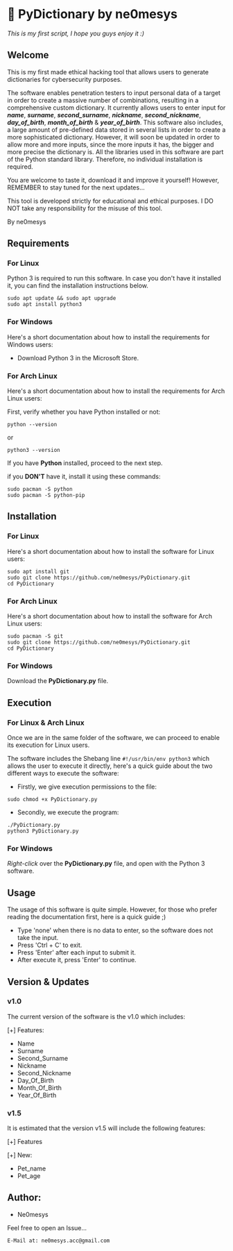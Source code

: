# 📕 PyDictionary by ne0mesys 
*This is my first script, I hope you guys enjoy it :)* 

## Welcome

This is my first made ethical hacking tool that allows users to generate dictionaries for cybersecurity purposes. 

The software enables penetration testers to input personal data of a target in order to create a massive number of combinations, resulting in a comprehensive custom dictionary. It currently allows users to enter input for ***name***, ***surname***, ***second_surname***, ***nickname***, ***second_nickname***, ***day_of_birth***, ***month_of_birth*** & ***year_of_birth***. This software also includes, a large amount of pre-defined data stored in several lists in order to create a more sophisticated dictionary. However, it will soon be updated in order to allow more and more inputs, since the more inputs it has, the bigger and more precise the dictionary is. All the libraries used in this software are part of the Python standard library. Therefore, no individual installation is required. 

You are welcome to taste it, download it and improve it yourself! However, REMEMBER to stay tuned for the next updates... 

This tool is developed strictly for educational and ethical purposes. I DO NOT take any responsibility for the misuse of this tool. 

By ne0mesys

## Requirements

### For Linux 

Python 3 is required to run this software. In case you don't have it installed it, you can find the installation instructions below. 
```
sudo apt update && sudo apt upgrade
sudo apt install python3
 ```

### For Windows 

Here's a short documentation about how to install the requirements for Windows users:

* Download Python 3 in the Microsoft Store.

### For Arch Linux

Here's a short documentation about how to install the requirements for Arch Linux users:

First, verify whether you have Python installed or not: 
```
python --version
```
or 
```
python3 --version
```

If you have **Python** installed, proceed to the next step.

if you **DON'T** have it, install it using these commands:
```
sudo pacman -S python
sudo pacman -S python-pip
```

## Installation 

### For Linux 

Here's a short documentation about how to install the software for Linux users: 
```
sudo apt install git 
sudo git clone https://github.com/ne0mesys/PyDictionary.git
cd PyDictionary
```

### For Arch Linux

Here's a short documentation about how to install the software for Arch Linux users:
```
sudo pacman -S git
sudo git clone https://github.com/ne0mesys/PyDictionary.git
cd PyDictionary
```

### For Windows

Download the **PyDictionary.py** file. 

## Execution

### For Linux & Arch Linux

Once we are in the same folder of the software, we can proceed to enable its execution for Linux users. 

The software includes the Shebang line  ``` #!/usr/bin/env python3 ``` which allows the user to execute it directly, here's a quick guide about the two different ways to execute the software:
* Firstly, we give execution permissions to the file: 
```
sudo chmod +x PyDictionary.py
```
* Secondly, we execute the program:

```
./PyDictionary.py
python3 PyDictionary.py
```

### For Windows

*Right-click* over the **PyDictionary.py** file, and open with the Python 3 software. 


## Usage 

The usage of this software is quite simple. However, for those who prefer reading the documentation first, here is a quick guide ;)

* Type 'none' when there is no data to enter, so the software does not take the input. 
* Press 'Ctrl + C' to exit. 
* Press 'Enter' after each input to submit it.
* After execute it, press 'Enter' to continue.

## Version & Updates

### v1.0 
The current version of the software is the v1.0 which includes:

[+] Features: 
  * Name
  * Surname
  * Second_Surname
  * Nickname
  * Second_Nickname
  * Day_Of_Birth
  * Month_Of_Birth
  * Year_Of_Birth

### v1.5 
It is estimated that the version v1.5 will include the following features:

[+] Features

[+] New:
  * Pet_name
  * Pet_age


## Author:

* Ne0mesys

Feel free to open an Issue...
```
E-Mail at: ne0mesys.acc@gmail.com
```
